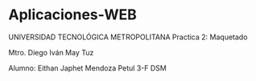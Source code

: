 # Aplicaciones-WEB
UNIVERSIDAD TECNOLÓGICA METROPOLITANA
Practica 2: Maquetado

Mtro. Diego Iván May Tuz

Alumno: Eithan Japhet Mendoza Petul
3-F DSM
